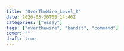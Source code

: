 ```yaml
---
title: "OverTheWire_Level_8"
date: 2020-03-30T08:14:46Z
categories: ["essay"]
tags: ["overthewire", "bandit", "command"]
cover: ""
draft: true
---
```


